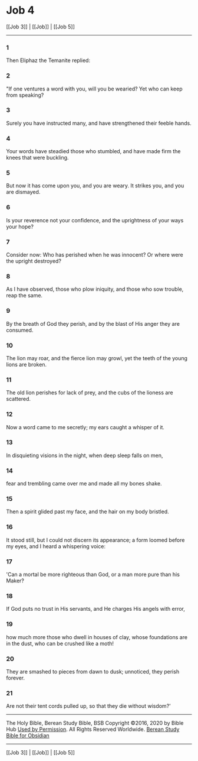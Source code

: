 # Job 4

[[Job 3]] | [[Job]] | [[Job 5]]

---

### 1
Then Eliphaz the Temanite replied:

### 2
"If one ventures a word with you, will you be wearied? Yet who can keep from speaking?

### 3
Surely you have instructed many, and have strengthened their feeble hands.

### 4
Your words have steadied those who stumbled, and have made firm the knees that were buckling.

### 5
But now it has come upon you, and you are weary. It strikes you, and you are dismayed.

### 6
Is your reverence not your confidence, and the uprightness of your ways your hope?

### 7
Consider now: Who has perished when he was innocent? Or where were the upright destroyed?

### 8
As I have observed, those who plow iniquity, and those who sow trouble, reap the same.

### 9
By the breath of God they perish, and by the blast of His anger they are consumed.

### 10
The lion may roar, and the fierce lion may growl, yet the teeth of the young lions are broken.

### 11
The old lion perishes for lack of prey, and the cubs of the lioness are scattered.

### 12
Now a word came to me secretly; my ears caught a whisper of it.

### 13
In disquieting visions in the night, when deep sleep falls on men,

### 14
fear and trembling came over me and made all my bones shake.

### 15
Then a spirit glided past my face, and the hair on my body bristled.

### 16
It stood still, but I could not discern its appearance; a form loomed before my eyes, and I heard a whispering voice:

### 17
'Can a mortal be more righteous than God, or a man more pure than his Maker?

### 18
If God puts no trust in His servants, and He charges His angels with error,

### 19
how much more those who dwell in houses of clay, whose foundations are in the dust, who can be crushed like a moth!

### 20
They are smashed to pieces from dawn to dusk; unnoticed, they perish forever.

### 21
Are not their tent cords pulled up, so that they die without wisdom?'

---

The Holy Bible, Berean Study Bible, BSB
Copyright ©2016, 2020 by Bible Hub
[Used by Permission](https://berean.bible/terms.htm). All Rights Reserved Worldwide.
[Berean Study Bible for Obsidian](https://github.com/gapmiss/berean-study-bible-for-obsidian)

---

[[Job 3]] | [[Job]] | [[Job 5]]

